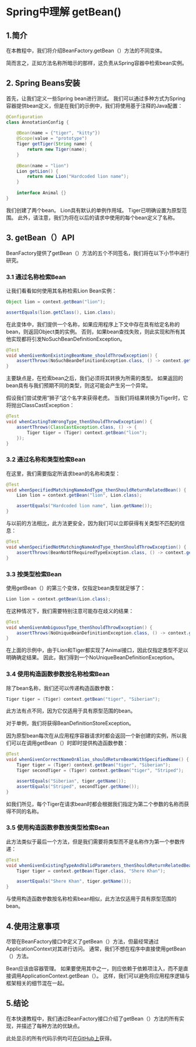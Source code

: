 # Spring中理解 getBean() 

## 1.简介
在本教程中，我们将介绍BeanFactory.getBean（）方法的不同变体。

简而言之，正如方法名称所暗示的那样，这负责从Spring容器中检索bean实例。

## 2. Spring Beans安装
首先，让我们定义一些Spring bean进行测试。 我们可以通过多种方式为Spring容器提供bean定义，但是在我们的示例中，我们将使用基于注释的Java配置：

```java
@Configuration
class AnnotationConfig {
 
    @Bean(name = {"tiger", "kitty"})
    @Scope(value = "prototype")
    Tiger getTiger(String name) {
        return new Tiger(name);
    }
 
    @Bean(name = "lion")
    Lion getLion() {
        return new Lion("Hardcoded lion name");
    }
 
    interface Animal {}
}
```

我们创建了两个bean。 Lion具有默认的单例作用域。 Tiger已明确设置为原型范围。 此外，请注意，我们为将在以后的请求中使用的每个bean定义了名称。

## 3. getBean（）API
BeanFactory提供了getBean（）方法的五个不同签名，我们将在以下小节中进行研究。

### 3.1 通过名称检索Bean
让我们看看如何使用其名称检索Lion Bean实例：

```java
Object lion = context.getBean("lion");

assertEquals(lion.getClass(), Lion.class);
```

在此变体中，我们提供一个名称，如果应用程序上下文中存在具有给定名称的bean，则返回Object类的实例。 否则，如果bean查找失败，则此实现和所有其他实现都将引发NoSuchBeanDefinitionException。

```java
@Test
void whenGivenNonExistingBeanName_shouldThrowException() {
    assertThrows(NoSuchBeanDefinitionException.class, () -> context.getBean("non-existing"));
}
```

主要缺点是，在检索bean之后，我们必须将其转换为所需的类型。 如果返回的bean具有与我们预期不同的类型，则这可能会产生另一个异常。

假设我们尝试使用“狮子”这个名字来获得老虎。 当我们将结果转换为Tiger时，它将抛出ClassCastException：

```java
@Test
void whenCastingToWrongType_thenShouldThrowException() {
    assertThrows(ClassCastException.class, () -> {
        Tiger tiger = (Tiger) context.getBean("lion");
    });
}
```

### 3.2 通过名称和类型检索Bean
在这里，我们需要指定所请求bean的名称和类型：

```java
@Test
void whenSpecifiedMatchingNameAndType_thenShouldReturnRelatedBean() {
    Lion lion = context.getBean("lion", Lion.class);

    assertEquals("Hardcoded lion name", lion.getName());
}
```

与以前的方法相比，此方法更安全，因为我们可以立即获得有关类型不匹配的信息：

```java
@Test
void whenSpecifiedNotMatchingNameAndType_thenShouldThrowException() {
    assertThrows(BeanNotOfRequiredTypeException.class, () -> context.getBean("lion", Tiger.class));
}
```

### 3.3 按类型检索Bean
使用getBean（）的第三个变体，仅指定bean类型就足够了：

```java
Lion lion = context.getBean(Lion.class);
```

在这种情况下，我们需要特别注意可能存在歧义的结果：

```java
@Test
void whenGivenAmbiguousType_thenShouldThrowException() {
    assertThrows(NoUniqueBeanDefinitionException.class, () -> context.getBean(AnnotationConfig.Animal.class));
}
```

在上面的示例中，由于Lion和Tiger都实现了Animal接口，因此仅指定类型不足以明确确定结果。 因此，我们得到一个NoUniqueBeanDefinitionException。

### 3.4 使用构造函数参数按名称检索Bean
除了bean名称，我们还可以传递构造函数参数：

```java
Tiger tiger = (Tiger) context.getBean("tiger", "Siberian");
```

此方法有点不同，因为它仅适用于具有原型范围的bean。

对于单例，我们将获得BeanDefinitionStoreException。

因为原型bean每次在从应用程序容器请求时都会返回一个新创建的实例，所以我们可以在调用getBean（）时即时提供构造函数参数：

```java
@Test
void whenGivenCorrectNameOrAlias_shouldReturnBeanWithSpecifiedName() {
    Tiger tiger = (Tiger) context.getBean("tiger", "Siberian");
    Tiger secondTiger = (Tiger) context.getBean("tiger", "Striped");

    assertEquals("Siberian", tiger.getName());
    assertEquals("Striped", secondTiger.getName());
}
```

如我们所见，每个Tiger在请求bean时都会根据我们指定为第二个参数的名称而获得不同的名称。

### 3.5 使用构造函数参数按类型检索Bean
此方法类似于最后一个方法，但是我们需要将类型而不是名称作为第一个参数传递：

```java
@Test
void whenGivenExistingTypeAndValidParameters_thenShouldReturnRelatedBean() {
    Tiger tiger = context.getBean(Tiger.class, "Shere Khan");

    assertEquals("Shere Khan", tiger.getName());
}
```

与使用构造函数参数按名称检索bean相似，此方法仅适用于具有原型范围的bean。

## 4.使用注意事项
尽管在BeanFactory接口中定义了getBean（）方法，但最经常通过ApplicationContext对其进行访问。 通常，我们不想在程序中直接使用getBean（）方法。

Bean应该由容器管理。 如果要使用其中之一，则应依赖于依赖项注入，而不是直接调用ApplicationContext.getBean（）。 这样，我们可以避免将应用程序逻辑与框架相关的细节混在一起。

## 5.结论
在本快速教程中，我们通过BeanFactory接口介绍了getBean（）方法的所有实现，并描述了每种方法的优缺点。

此处显示的所有代码示例均可[在GitHub上](https://github.com/tomlxq/tutorials/tree/master/spring-modules/spring-core-3)获得。

